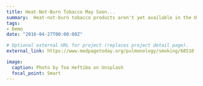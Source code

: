 ```yaml
---
title: Heat-Not-Burn Tobacco May Soon...
summary:  Heat-not-burn tobacco products aren't yet available in the U.S., but they may be soon, and their recent...
tags:
- Demo
date: "2016-04-27T00:00:00Z"

# Optional external URL for project (replaces project detail page).
external_link: https://www.medpagetoday.org/pulmonology/smoking/68510

image:
  caption: Photo by Toa Heftiba on Unsplash
  focal_point: Smart
---
```

